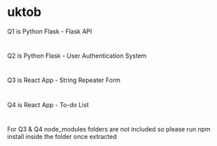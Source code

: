 # uktob
Q1 is Python Flask - Flask API
#
Q2 is Python Flask - User Authentication System
#
Q3 is React App - String Repeater Form
#
Q4 is React App - To-do List
#
For Q3 & Q4 node_modules folders are not included so please run npm install inside the folder once extracted
